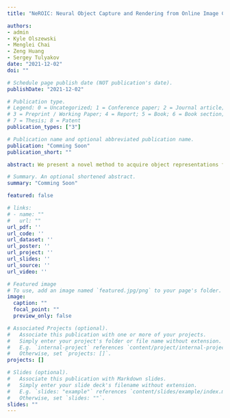 ```yaml
---
title: "NeROIC: Neural Object Capture and Rendering from Online Image Collections"

authors:
- admin
- Kyle Olszewski
- Menglei Chai
- Zeng Huang
- Sergey Tulyakov
date: "2021-12-02"
doi: ""

# Schedule page publish date (NOT publication's date).
publishDate: "2021-12-02"

# Publication type.
# Legend: 0 = Uncategorized; 1 = Conference paper; 2 = Journal article;
# 3 = Preprint / Working Paper; 4 = Report; 5 = Book; 6 = Book section;
# 7 = Thesis; 8 = Patent
publication_types: ["3"]

# Publication name and optional abbreviated publication name.
publication: "Comming Soon"
publication_short: ""

abstract: We present a novel method to acquire object representations from online image collections, capturing high-quality geometry and material properties of arbitrary objects from photographs with varying cameras, illumination, and back-grounds. This enables various object-centric rendering applications such as novel-view synthesis, relighting, and harmonized background composition from challenging in-the-wild input. Using a multi-stage approach extending neural radiance fields, we first infer the surface geometry and refine the coarsely estimated initial camera parameters, while leveraging coarse foreground object masks to improve the training efficiency and geometry quality.We also introduce a robust normal estimation technique which eliminates the effect of geometric noise while retaining crucial details. Lastly, we extract surface material properties and ambient illumination, represented in spherical harmonics with ex-tensions that handle transient elements, e.g. sharp shadows.The union of these components results in a highly modular and efficient object acquisition framework. Extensive evaluations and comparisons demonstrate the advantages of our approach in capturing high-quality geometry and appearance properties useful for rendering applications.

# Summary. An optional shortened abstract.
summary: "Comming Soon"

featured: false

# links:
# - name: ""
#   url: ""
url_pdf: ''
url_code: ''
url_dataset: ''
url_poster: ''
url_project: ''
url_slides: ''
url_source: ''
url_video: ''

# Featured image
# To use, add an image named `featured.jpg/png` to your page's folder. 
image:
  caption: ""
  focal_point: ""
  preview_only: false

# Associated Projects (optional).
#   Associate this publication with one or more of your projects.
#   Simply enter your project's folder or file name without extension.
#   E.g. `internal-project` references `content/project/internal-project/index.md`.
#   Otherwise, set `projects: []`.
projects: []

# Slides (optional).
#   Associate this publication with Markdown slides.
#   Simply enter your slide deck's filename without extension.
#   E.g. `slides: "example"` references `content/slides/example/index.md`.
#   Otherwise, set `slides: ""`.
slides: ""
---
```


<!-- {{% alert note %}}
Click the *Cite* button above to demo the feature to enable visitors to import publication metadata into their reference management software.
{{% /alert %}}

{{% alert note %}}
Click the *Slides* button above to demo Academic's Markdown slides feature.
{{% /alert %}} 

Supplementary notes can be added here, including [code and math](https://sourcethemes.com/academic/docs/writing-markdown-latex/).-->